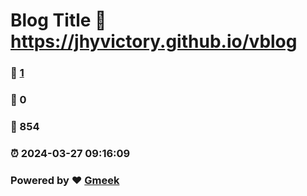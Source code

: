 # Blog Title :link: https://jhyvictory.github.io/vblog 
### :page_facing_up: [1](https://jhyvictory.github.io/vblog/tag.html) 
### :speech_balloon: 0 
### :hibiscus: 854 
### :alarm_clock: 2024-03-27 09:16:09 
### Powered by :heart: [Gmeek](https://github.com/Meekdai/Gmeek)
